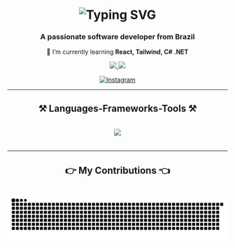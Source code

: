 <h1 align="center">
     <img src="https://readme-typing-svg.herokuapp.com?font=Righteous&size=35&duration=4000&pause=1000&center=true&vCenter=true&width=500&height=70&lines=Hi+there!%F0%9F%91%8B;I'm+Jo%C3%A3o+Ot%C3%A1vio" alt="Typing SVG" /"/>
</h1>

<h3 align="center">A passionate software developer from Brazil</h3>



<div align="center">
  
 🌱 I’m currently learning **React, Tailwind, C# .NET**

 </div>
 
<div align="center"> 
  <a href="mailto:joaootaviofm@gmail.com">
    <img src="https://img.shields.io/badge/Gmail-333333?style=for-the-badge&logo=gmail&logoColor=red" />
  </a>
  <a href="https://www.linkedin.com/in/joaootaviofm10/" target="_blank">
    <img src="https://img.shields.io/badge/LinkedIn-0077B5?style=for-the-badge&logo=linkedin&logoColor=white" target="_blank" />
  </a>

[![Instagram](https://img.shields.io/badge/Instagram-E4405F?style=for-the-badge&logo=instagram&logoColor=white)](https://www.instagram.com/joaootavioo_10/)
   
  
</div>

 <hr/>
 
<h2 align="center">⚒️ Languages-Frameworks-Tools ⚒️</h2>
<br/>
<div align="center">
    <img src="https://skillicons.dev/icons?i=javascript,cs,dotnet,react,html,css,vscode,github,figma,tailwind,git" />
   
</div>

<br/>
<hr/>

<div align="center">
  <h2>👉 My Contributions 👈</h2>
  <br>
  <img alt="snake eating my contributions" src="https://raw.githubusercontent.com/joaootaviofm/joaootaviofm/output/github-contribution-grid-snake.svg" />
  
  <br/><br/><br/>
</div>
